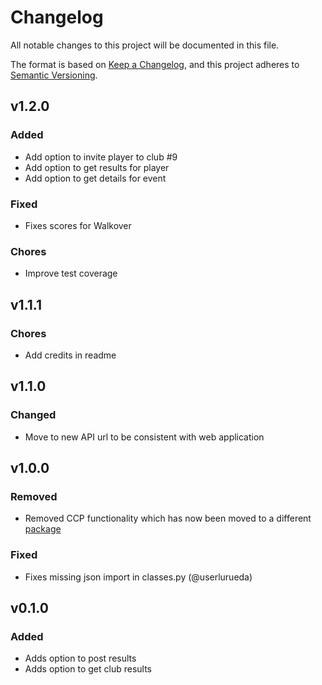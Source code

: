 # Changelog

All notable changes to this project will be documented in this file.

The format is based on [Keep a Changelog](https://keepachangelog.com/en/1.0.0/),
and this project adheres to [Semantic Versioning](https://semver.org/spec/v2.0.0.html).

## v1.2.0

### Added

- Add option to invite player to club #9
- Add option to get results for player
- Add option to get details for event

### Fixed

- Fixes scores for Walkover

### Chores

- Improve test coverage

## v1.1.1

### Chores

- Add credits in readme

## v1.1.0

### Changed

- Move to new API url to be consistent with web application

## v1.0.0

### Removed

- Removed CCP functionality which has now been moved to a different [package](https://github.com/userlerueda/ccp)

### Fixed

- Fixes missing json import in classes.py (@userlurueda)

## v0.1.0

### Added

- Adds option to post results
- Adds option to get club results

